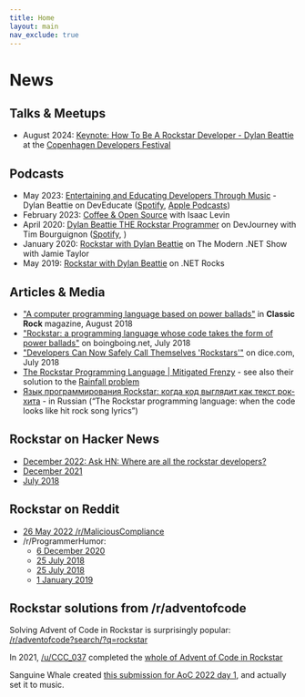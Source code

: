```yaml
---
title: Home
layout: main
nav_exclude: true
---
```

# News

## Talks &amp; Meetups

* August 2024: [Keynote: How To Be A Rockstar Developer - Dylan Beattie](https://www.youtube.com/watch?v=69qfsnhEl-c) at the [Copenhagen Developers Festival](https://cphdevfest.com)

## Podcasts

* May 2023: [Entertaining and Educating Developers Through Music](https://share.transistor.fm/s/9de1649c?ref=kamranayub.com) - Dylan Beattie on DevEducate ([Spotify](https://open.spotify.com/show/38cE4alamoRB77yHfxl0Pb), [Apple Podcasts](https://podcasts.apple.com/us/podcast/deveducate-the-art-of-teaching-developers-at-scale/id1664936780))
* February 2023: [Coffee & Open Source](https://www.coffeeandopensource.com/guest/dylan-beattie.html) with Isaac Levin
* April 2020: [Dylan Beattie THE Rockstar Programmer](https://devjourney.info/Guests/96-DylanBeattie.html) on DevJourney with Tim Bourguignon ([Spotify](https://open.spotify.com/episode/6ZCouI4dLVGsHfMPNIYLL7), )
* January 2020: [Rockstar with Dylan Beattie](https://dotnetcore.show/episode-48-rockstar-with-dylan-beatie/) on The Modern .NET Show with Jamie Taylor
* May 2019: [Rockstar with Dylan Beattie](https://www.dotnetrocks.com/details/1636) on .NET Rocks

## Articles & Media

- ["A computer programming language based on power ballads"](https://www.loudersound.com/features/meet-the-boffin-behind-a-computer-programming-language-based-on-power-ballads) in **Classic Rock** magazine, August 2018
- ["Rockstar: a programming language whose code takes the form of power ballads"](https://boingboing.net/2018/07/25/hello-cleveland-world.html) on boingboing.net, July 2018
- ["Developers Can Now Safely Call Themselves 'Rockstars'"](https://insights.dice.com/2018/07/27/rockstar-programming-language-developers/) on dice.com, July 2018
- [The Rockstar Programming Language \| Mitigated Frenzy](https://bparsia.wordpress.com/2018/09/11/the-rockstar-programming-language/) - see also their solution to the [Rainfall problem](https://bparsia.wordpress.com/2018/09/12/rockstar-rainfall-problem/#comment-1624)
- [Язык программирования Rockstar: когда код выглядит как текст рок-хита](https://habr.com/company/jugru/blog/427877/) - in Russian (“The Rockstar programming language: when the code looks like hit rock song lyrics”)

## Rockstar on Hacker News

* [December 2022: Ask HN: Where are all the rockstar developers?](https://news.ycombinator.com/item?id=33832896)
* [December 2021](https://news.ycombinator.com/item?id=29476545)
* [July 2018](https://news.ycombinator.com/item?id=17585589)

## Rockstar on Reddit

- [26 May 2022 /r/MaliciousCompliance](https://www.reddit.com/r/MaliciousCompliance/comments/uy1w1x/the_rockstar_programming_language_designed/)
- /r/ProgrammerHumor:
	* [6 December 2020](https://www.reddit.com/r/ProgrammerHumor/comments/k813eb/are_you_a_rockstar_developer/)
	* [25 July 2018](https://www.reddit.com/r/ProgrammerHumor/comments/91qnwp/someone_made_a_rockstar_developer_programming/)
	* [25 July 2018](https://www.reddit.com/r/ProgrammerHumor/comments/934uvw/why_yes_i_am_a_certified_rockstar_developer/)
	* [1 January 2019](https://www.reddit.com/r/ProgrammerHumor/comments/abgzw5/are_you_a_rockstar_developer/)

## Rockstar solutions from /r/adventofcode

Solving Advent of Code in Rockstar is surprisingly popular: [/r/adventofcode?search/?q=rockstar](https://www.reddit.com/r/adventofcode/search/?q=rockstar)

In 2021, [/u/CCC_037](https://old.reddit.com/user/CCC_037) completed the [whole of Advent of Code in Rockstar](https://old.reddit.com/r/adventofcode/comments/r7b7h0/2021_day_all_rockstar_listen_to_your_heart_a/)

Sanguine Whale created [this submission for AoC 2022 day 1](https://www.youtube.com/watch?v=Z58ggY_URNM&t=61s), and actually set it to music.

